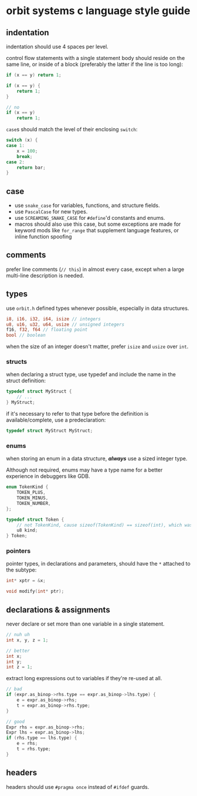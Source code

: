 # orbit systems c language style guide

## indentation
indentation should use 4 spaces per level.

control flow statements with a single statement body should reside on the same line, or inside of a block (preferably the latter if the line is too long):
```c
if (x == y) return 1;

if (x == y) {
    return 1;
}

// no
if (x == y)
    return 1;
```

`case`s should match the level of their enclosing `switch`:
```c
switch (x) {
case 1:
    x = 100;
    break;
case 2:
    return bar;
}
```

## case
- use `snake_case` for variables, functions, and structure fields.
- use `PascalCase` for new types.
- use `SCREAMING_SNAKE_CASE` for `#define`'d constants and enums.
- macros should also use this case, but some exceptions are made for keyword mods like `for_range` that supplement language features, or inline function spoofing

## comments
prefer line comments (`// this`) in almost every case, except when a large
multi-line description is needed.


## types
use `orbit.h` defined types whenever possible, especially in data structures.
```rs
i8, i16, i32, i64, isize // integers
u8, u16, u32, u64, usize // unsigned integers
f16, f32, f64 // floating point
bool // boolean
```
when the size of an integer doesn't matter, prefer `isize` and `usize` over `int`.

### structs
when declaring a struct type, use typedef and include the name in the struct definition:
```c
typedef struct MyStruct {
    // ...
} MyStruct;
```

if it's necessary to refer to that type before the definition is available/complete, use a predeclaration:
```c
typedef struct MyStruct MyStruct;
```

### enums
when storing an enum in a data structure, ***always*** use a sized integer type.

Although not required, enums may have a type name for a better experience in debuggers like GDB.
```c
enum TokenKind {
    TOKEN_PLUS,
    TOKEN_MINUS,
    TOKEN_NUMBER,
};

typedef struct Token {
    // not TokenKind, cause sizeof(TokenKind) == sizeof(int), which wastes space
    u8 kind; 
} Token;
```

### pointers
pointer types, in declarations and parameters, should have the `*` attached to the subtype:
```c
int* xptr = &x;

void modify(int* ptr);
```

## declarations & assignments
never declare or set more than one variable in a single statement.
```c
// nuh uh
int x, y, z = 1;

// better
int x;
int y;
int z = 1;
```

extract long expressions out to variables if they're re-used at all.
```c
// bad
if (expr.as_binop->rhs.type == expr.as_binop->lhs.type) {
    e = expr.as_binop->rhs;
    t = expr.as_binop->rhs.type;
}

// good
Expr rhs = expr.as_binop->rhs;
Expr lhs = expr.as_binop->lhs;
if (rhs.type == lhs.type) {
    e = rhs;
    t = rhs.type;
}
```

## headers
headers should use `#pragma once` instead of `#ifdef` guards.